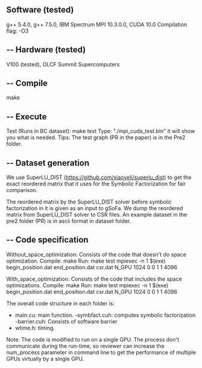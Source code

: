 Software (tested)
-----
g++ 5.4.0, g++ 7.5.0, IBM Spectrum MPI 10.3.0.0, CUDA 10.0
Compilation flag: -O3

--
Hardware (tested)
------
V100 (tested),  OLCF Summit Supercomputers 

--
Compile
-----

make

--
Execute
------
Test (Runs in BC dataset): make test
Type: "./mpi_cuda_test.bin" it will show you what is needed.
Tips: The test graph (PR in the paper) is in the Pre2 folder.

--
Dataset generation
----
We use SuperLU_DIST (https://github.com/xiaoyeli/superlu_dist) to get the exact reordered matrix that it uses for the Symbolic Factorization for fair comparison.

The reordered matrix by the SuperLU_DIST solver before symbolic factorization in it is given as an input to gSoFa.
We dump the reordered matrix from SuperLU_DIST solver to CSR files. An example dataset in the pre2 folder (PR) is in ascii format in dataset folder.

--
Code specification
---------

Without_space_optimization:
Consists of the code that doesn't do space optimization. 
Compile: make
Run: make test
mpiexec -n 1 $(exe) begin_position.dat end_position.dat csr.dat N_GPU 1024 0 0 1 1 4096

With_space_optimization:
Consists of the code that includes the space optimizations. 
Compile: make
Run: make test
mpiexec -n 1 $(exe) begin_position.dat end_position.dat csr.dat N_GPU 1024 0 0 1 1 4096


The overall code structure in each folder is:

- main.cu: main function.
-symbfact.cuh: computes symbolic factorization
-barrier.cuh: Consists of software barrier
- wtime.h: timing.

Note: The code is modified to run on a single GPU. 
The process don't communicate during the run-time, so reviewer can increase the num_process parameter in command line to get the performance of multiple GPUs virtually by a single GPU.
